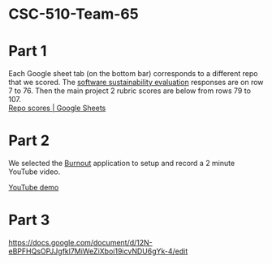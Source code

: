 # CSC-510-Team-65

# Part 1
Each Google sheet tab (on the bottom bar) corresponds to a different repo that we scored. The [software sustainability evaluation](https://docs.google.com/forms/d/e/1FAIpQLSf0ccsVdN-nXJCHLluJ-hANZlp8rDKgprJa0oTYiLZSDxh3DA/viewform) responses are on row 7 to 76. Then the main project 2 rubric scores are below from rows 79 to 107.  
[Repo scores | Google Sheets](https://docs.google.com/spreadsheets/d/1k7aDRaijF7GUKoOd_JpLm3XYWhbxuLzf1R5azFPvWFc/edit?usp=sharing)

# Part 2
We selected the [Burnout](https://github.com/deekay2310/calorieApp_server) application to setup and record a 2 minute YouTube video.  

[YouTube demo](https://www.youtube.com/watch?v=x8Aj-NTYrD4&ab_channel=XiaochunL)

# Part 3
https://docs.google.com/document/d/12N-eBPFHQsOPJJgfkl7MiWeZiXboi19icvNDU6gYk-4/edit
